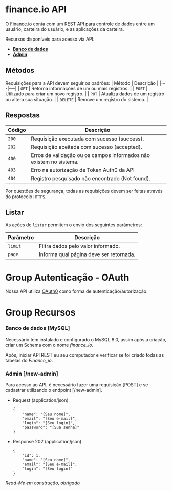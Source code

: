 # finance.io API

O [Finance.io](https://github.com/andrerochasouza/Finance.io-API) conta com um REST API para controle de dados entre um usuário, carteira do usuário, e as aplicações da carteira.

Recursos disponíveis para acesso via API:
* [**Banco de dados**](#reference/recursos/produtos)
* [**Admin**](#reference/recursos/admin)


## Métodos
Requisições para a API devem seguir os padrões:
| Método | Descrição |
|---|---|
| `GET` | Retorna informações de um ou mais registros. |
| `POST` | Utilizado para criar um novo registro. |
| `PUT` | Atualiza dados de um registro ou altera sua situação. |
| `DELETE` | Remove um registro do sistema. |


## Respostas

| Código | Descrição |
|---|---|
| `200` | Requisição executada com sucesso (success).|
| `202` | Requisição aceitada com sucesso (accepted).|
| `400` | Erros de validação ou os campos informados não existem no sistema.|
| `403` | Erro na autorização de Token Auth0 da API|
| `404` | Registro pesquisado não encontrado (Not found).|

Por questões de segurança, todas as requisições devem ser feitas através do protocolo `HTTPS`.

## Listar
As ações de `listar` permitem o envio dos seguintes parâmetros:

| Parâmetro | Descrição |
|---|---|
| `limit` | Filtra dados pelo valor informado. |
| `page` | Informa qual página deve ser retornada. |


# Group Autenticação - OAuth

Nossa API utiliza [OAuth0](https://auth0.com/pt) como forma de autenticação/autorização.


# Group Recursos

### Banco de dados [MySQL]

Necessário tem instalado e configurado o MySQL 8.0, assim após a criação, criar um Schema com o nome *finance_io*.

Após, iniciar API REST eu seu computador e verificar se foi criado todas as tabelas do *Finance_io*.

### Admin [/new-admin]

Para acesso ao API, é necessário fazer uma requisição [POST] e se cadastrar utilizando o endpoint [/new-admin].

+ Request (application/json)

      {
          "name": "[Seu nome]",
          "email": "[Seu e-mail]",
          "login": "[Seu login]",
          "password": "[Sua senha]"
      }

+ Response 202 (application/json)

      {
          "id": 1,
          "name": "[Seu nome]",
          "email": "[Seu e-mail]",
          "login": "[Seu login]"
      }

*Read-Me em construção, obrigado*
